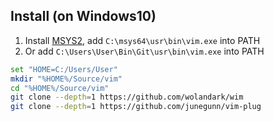 ## Install (on Windows10)

1. Install [MSYS2](https://www.msys2.org/), add `C:\msys64\usr\bin\vim.exe` into PATH
2. Or add `C:\Users\User\Bin\Git\usr\bin\vim.exe` into PATH

```sh
set "HOME=C:/Users/User"
mkdir "%HOME%/Source/vim"
cd "%HOME%/Source/vim"
git clone --depth=1 https://github.com/wolandark/wim
git clone --depth=1 https://github.com/junegunn/vim-plug
```